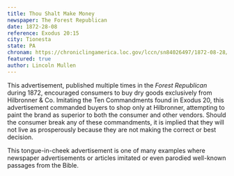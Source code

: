 ```yaml
---
title: Thou Shalt Make Money
newspaper: The Forest Republican
date: 1872-28-08
reference: Exodus 20:15
city: Tionesta
state: PA
chronam: https://chroniclingamerica.loc.gov/lccn/sn84026497/1872-08-28/ed-1/seq-3/#words=thou+shalt+steal
featured: true
author: Lincoln Mullen
---
```


This advertisement, published multiple times in the *Forest Republican* during 1872, encouraged consumers to buy dry goods exclusively from Hilbronner & Co. Imitating the Ten Commandments found in Exodus 20, this advertisement commanded buyers to shop only at Hilbronner, attempting to paint the brand as superior to both the consumer and other vendors. Should the consumer break any of these commandments, it is implied that they will not live as prosperously because they are not making the correct or best decision. 

This tongue-in-cheek advertisement is one of many examples where newspaper advertisements or articles imitated or even parodied well-known passages from the Bible.
